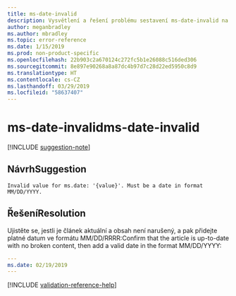 ```yaml
---
title: ms-date-invalid
description: Vysvětlení a řešení problému sestavení ms-date-invalid na webu Docs
author: meganbradley
ms.author: mbradley
ms.topic: error-reference
ms.date: 1/15/2019
ms.prod: non-product-specific
ms.openlocfilehash: 22b903c2a670124c272fc5b1e26088c516ded306
ms.sourcegitcommit: 8e897e90268a8a87dc4b97d7c28d22ed5950c8d9
ms.translationtype: HT
ms.contentlocale: cs-CZ
ms.lasthandoff: 03/29/2019
ms.locfileid: "58637407"
---
```

# <a name="ms-date-invalid"></a><span data-ttu-id="6e8c9-103">ms-date-invalid</span><span class="sxs-lookup"><span data-stu-id="6e8c9-103">ms-date-invalid</span></span>

[!INCLUDE [suggestion-note](includes/suggestion-note.md)]

## <a name="suggestion"></a><span data-ttu-id="6e8c9-104">Návrh</span><span class="sxs-lookup"><span data-stu-id="6e8c9-104">Suggestion</span></span>

`Invalid value for ms.date: '{value}'. Must be a date in format MM/DD/YYYY.`

## <a name="resolution"></a><span data-ttu-id="6e8c9-105">Řešení</span><span class="sxs-lookup"><span data-stu-id="6e8c9-105">Resolution</span></span>

<span data-ttu-id="6e8c9-106">Ujistěte se, jestli je článek aktuální a obsah není narušený, a pak přidejte platné datum ve formátu MM/DD/RRRR:</span><span class="sxs-lookup"><span data-stu-id="6e8c9-106">Confirm that the article is up-to-date with no broken content, then add a valid date in the format MM/DD/YYYY:</span></span>

```yml
---
ms.date: 02/19/2019
---
```

<!--make sure to add this file to your includes folder and verify the path-->
[!INCLUDE [validation-reference-help](includes/validation-reference-help.md)]
